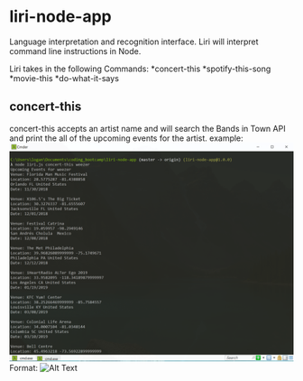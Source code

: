# liri-node-app
Language interpretation and recognition interface. Liri will interpret command line instructions in Node.

Liri takes in the following Commands:
  *concert-this
  *spotify-this-song
  *movie-this
  *do-what-it-says
  
 ## concert-this <artist>
 concert-this accepts an artist name and  will search the Bands in Town API and print the all of the upcoming events for the artist.
  example:
  ![GitHub Logo](/Pictures/concert-this.png)
Format: ![Alt Text](url)
